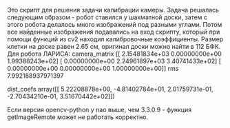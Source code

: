 Это скрипт для решения задачи калибрации камеры.
Задача решалась следующим образом - робот ставился у шахматной доски, затем с этого робота делалось много изображений под разными углами. Потом все найденные изображения подавались на вход скрипту, который при помощи функций из cv2 находил калибровочные коэффициенты.
Размер клетки на доске равен 2.65 см, оригинал доски можно найти в 112 БФК.
Для робота ЛАРИСА:
camera_matrix
[[  2.15481834e+03   0.00000000e+00   1.99388243e+02]
 [  0.00000000e+00   2.24961897e+03   3.40741433e+02]
 [  0.00000000e+00   0.00000000e+00   1.00000000e+00]]
rms
7.992188937971397

dist_coefs
array([[  5.22208878e+00,  -4.81402784e+01,   2.01759731e-01,
         -2.70434210e-01,   3.51670442e+02]])
         



Если версия opencv-python у nao выше, чем 3.3.0.9 - функция getImageRemote может не работать корректно.

